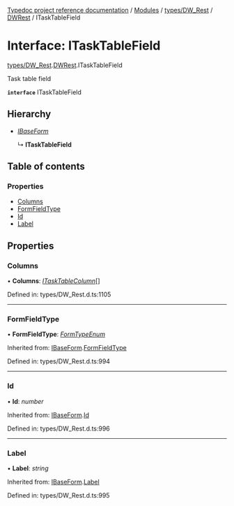 [Typedoc project reference documentation](../README.md) / [Modules](../modules.md) / [types/DW_Rest](../modules/types_dw_rest.md) / [DWRest](../modules/types_dw_rest.dwrest.md) / ITaskTableField

# Interface: ITaskTableField

[types/DW_Rest](../modules/types_dw_rest.md).[DWRest](../modules/types_dw_rest.dwrest.md).ITaskTableField

Task table field

**`interface`** ITaskTableField

## Hierarchy

* [*IBaseForm*](types_dw_rest.dwrest.ibaseform.md)

  ↳ **ITaskTableField**

## Table of contents

### Properties

- [Columns](types_dw_rest.dwrest.itasktablefield.md#columns)
- [FormFieldType](types_dw_rest.dwrest.itasktablefield.md#formfieldtype)
- [Id](types_dw_rest.dwrest.itasktablefield.md#id)
- [Label](types_dw_rest.dwrest.itasktablefield.md#label)

## Properties

### Columns

• **Columns**: [*ITaskTableColumn*](types_dw_rest.dwrest.itasktablecolumn.md)[]

Defined in: types/DW_Rest.d.ts:1105

___

### FormFieldType

• **FormFieldType**: [*FormTypeEnum*](../enums/types_dw_rest.dwrest.formtypeenum.md)

Inherited from: [IBaseForm](types_dw_rest.dwrest.ibaseform.md).[FormFieldType](types_dw_rest.dwrest.ibaseform.md#formfieldtype)

Defined in: types/DW_Rest.d.ts:994

___

### Id

• **Id**: *number*

Inherited from: [IBaseForm](types_dw_rest.dwrest.ibaseform.md).[Id](types_dw_rest.dwrest.ibaseform.md#id)

Defined in: types/DW_Rest.d.ts:996

___

### Label

• **Label**: *string*

Inherited from: [IBaseForm](types_dw_rest.dwrest.ibaseform.md).[Label](types_dw_rest.dwrest.ibaseform.md#label)

Defined in: types/DW_Rest.d.ts:995
